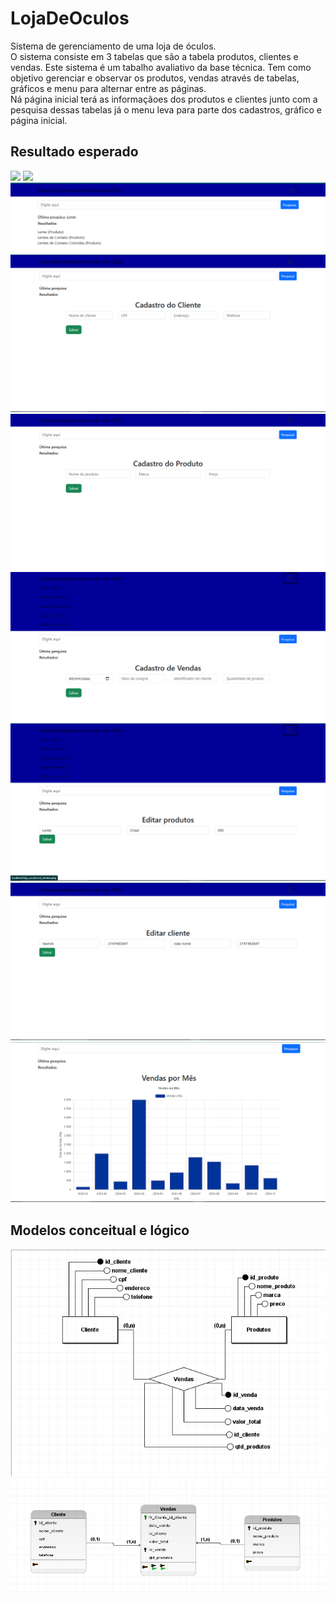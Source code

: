 # LojaDeOculos
Sistema de gerenciamento de uma loja de óculos.
<br>
O sistema consiste em 3 tabelas que são a tabela produtos, clientes e vendas. Este sistema é um tabalho avaliativo da base técnica.
Tem como objetivo gerenciar e observar os produtos, vendas através de tabelas, gráficos e menu para alternar entre as páginas.
<br>
Ná página inicial terá as informaçãoes dos produtos e clientes junto com a pesquisa dessas tabelas já o menu leva para parte dos cadastros, gráfico e página inicial.
<br>
<h2>Resultado esperado</h2>
<img src="resultado/pág_inicial.png">
<img src="resultado/pág_inicial2.png">
<img src="resultado/pesquisa.png">
<img src="resultado/cd_clientes.png">
<img src="resultado/cd_produtos.png">
<img src="resultado/cd_vendas.png">
<img src="resultado/editar_1.png">
<img src="resultado/editar_2.png">
<img src="resultado/grafico.png">

<h2>Modelos conceitual e lógico</h2>
<img src="resultado/conceitual.png">
<img src="resultado/lógico.png">
